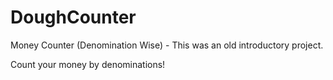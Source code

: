 # DoughCounter
Money Counter (Denomination Wise) - This was an old introductory project.

Count your money by denominations!
